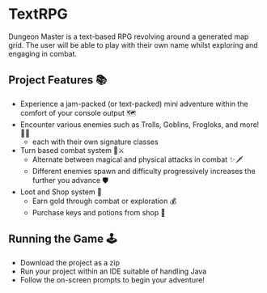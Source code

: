# TextRPG
Dungeon Master is a text-based RPG revolving around a generated map grid. The user will be able to play with their own name whilst exploring and engaging in combat.

## Project Features 📚
- Experience a jam-packed (or text-packed) mini adventure within the comfort of your console output 🗺️
- Encounter various enemies such as Trolls, Goblins, Frogloks, and more! 👺🐸
  - each with their own signature classes
- Turn based combat system 🎲⚔️
  - Alternate between magical and physical attacks in combat ✨🗡️
  - Different enemies spawn and difficulty progressively increases the further you advance 🛡️
- Loot and Shop system 🛒
  - Earn gold through combat or exploration 💰
  - Purchase keys and potions from shop 🔑

## Running the Game 🕹️
- Download the project as a zip
- Run your project within an IDE suitable of handling Java
- Follow the on-screen prompts to begin your adventure!
